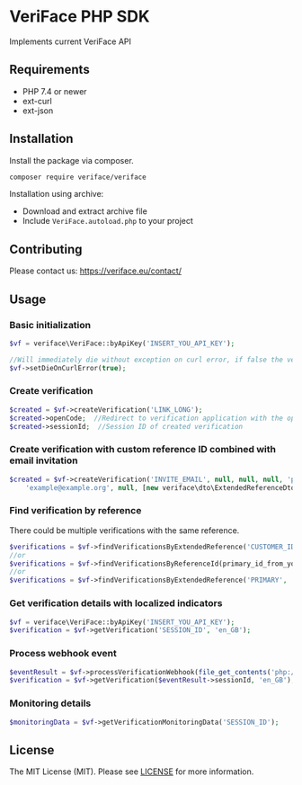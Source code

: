 # VeriFace PHP SDK
Implements current VeriFace API

## Requirements
- PHP 7.4 or newer
- ext-curl
- ext-json

## Installation
Install the package via composer.

```bash
composer require veriface/veriface
````

Installation using archive:
- Download and extract archive file
- Include `VeriFace.autoload.php` to your project

## Contributing
Please contact us: https://veriface.eu/contact/

## Usage

### Basic initialization
```php
$vf = veriface\VeriFace::byApiKey('INSERT_YOU_API_KEY');

//Will immediately die without exception on curl error, if false the veriface\VeriFaceApiException is thrown (default: false)
$vf->setDieOnCurlError(true);
```

### Create verification

```php
$created = $vf->createVerification('LINK_LONG');
$created->openCode;  //Redirect to verification application with the openCode parameter
$created->sessionId;  //Session ID of created verification
```

### Create verification with custom reference ID combined with email invitation
```php
$created = $vf->createVerification('INVITE_EMAIL', null, null, null, 'primary_id_from_your_system',
    'example@example.org', null, [new veriface\dto\ExtendedReferenceDto('CUSTOMER_ID', 'test')]);
```

### Find verification by reference
There could be multiple verifications with the same reference.
```php
$verifications = $vf->findVerificationsByExtendedReference('CUSTOMER_ID', 'test');
//or
$verifications = $vf->findVerificationsByReferenceId(primary_id_from_your_system);
//or
$verifications = $vf->findVerificationsByExtendedReference('PRIMARY', 'primary_id_from_your_system');
```

### Get verification details with localized indicators
```php
$vf = veriface\VeriFace::byApiKey('INSERT_YOU_API_KEY');
$verification = $vf->getVerification('SESSION_ID', 'en_GB');
```

### Process webhook event
```php
$eventResult = $vf->processVerificationWebhook(file_get_contents('php://input'));
$verification = $vf->getVerification($eventResult->sessionId, 'en_GB');
```

### Monitoring details
```php
$monitoringData = $vf->getVerificationMonitoringData('SESSION_ID');
```

## License
The MIT License (MIT). Please see [LICENSE](LICENSE.txt) for more information.
